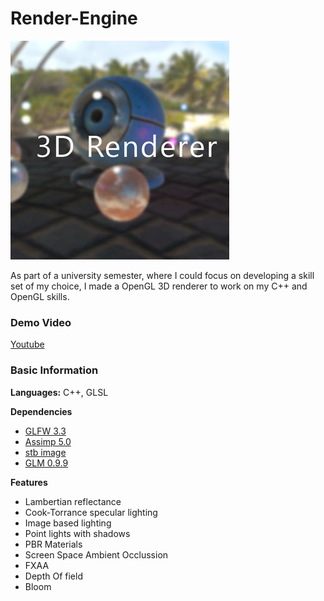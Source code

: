 # Render-Engine

![](https://raw.githubusercontent.com/TristanSmeets/Render-Engine/develop/Images/thumb.jpg)

As part of a university semester, where I could focus on developing a skill set of my choice, I made a OpenGL 3D renderer to work on my C++ and OpenGL skills.

### Demo Video
[Youtube](https://youtu.be/ufwLdmk4k64)

### Basic Information

**Languages:**
C++, GLSL

**Dependencies**
- [GLFW 3.3](https://www.glfw.org/)
- [Assimp 5.0](https://www.assimp.org/)
- [stb image](https://github.com/nothings/stb/blob/master/stb_image.h)
- [GLM 0.9.9](https://glm.g-truc.net/0.9.9/index.html)

**Features**
- Lambertian reflectance
- Cook-Torrance specular lighting
- Image based lighting
- Point lights with shadows
- PBR Materials
- Screen Space Ambient Occlussion
- FXAA
- Depth Of field
- Bloom
